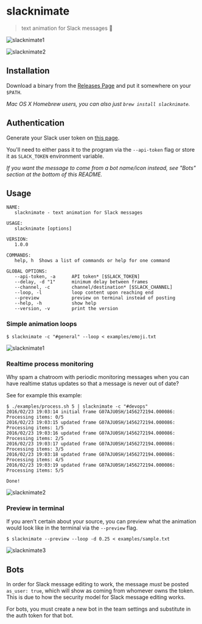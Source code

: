 # slacknimate
> text animation for Slack messages :dancers:

![slacknimate1](https://cloud.githubusercontent.com/assets/40650/13275355/32f5997c-da82-11e5-8a9d-61c53f94c718.gif)

![slacknimate2](https://cloud.githubusercontent.com/assets/40650/13275356/36c8f15c-da82-11e5-93c1-ef8e6d3e556e.gif)


## Installation
Download a binary from the [Releases Page](https://github.com/mroth/slacknimate/releases) and put it somewhere on your `$PATH`.

_Mac OS X Homebrew users, you can also just `brew install slacknimate`._

## Authentication
Generate your Slack user token on [this page][1].

You'll need to either pass it to the program via the `--api-token` flag or store
it as `SLACK_TOKEN` environment variable.

_If you want the message to come from a bot name/icon instead, see "Bots"
section at the bottom of this README._

[1]: https://api.slack.com/docs/oauth-test-tokens

## Usage

```
NAME:
   slacknimate - text animation for Slack messages

USAGE:
   slacknimate [options]

VERSION:
   1.0.0

COMMANDS:
   help, h	Shows a list of commands or help for one command

GLOBAL OPTIONS:
   --api-token, -a      API token* [$SLACK_TOKEN]
   --delay, -d "1"      minimum delay between frames
   --channel, -c        channel/destination* [$SLACK_CHANNEL]
   --loop, -l           loop content upon reaching end
   --preview            preview on terminal instead of posting
   --help, -h           show help
   --version, -v        print the version
```

### Simple animation loops

    $ slacknimate -c "#general" --loop < examples/emoji.txt

![slacknimate1](https://cloud.githubusercontent.com/assets/40650/13275355/32f5997c-da82-11e5-8a9d-61c53f94c718.gif)

### Realtime process monitoring
Why spam a chatroom with periodic monitoring messages when you can have realtime
status updates so that a message is never out of date?

See for example this example:

```
$ ./examples/process.sh 5 | slacknimate -c "#devops"
2016/02/23 19:03:14 initial frame G07AJU0SH/1456272194.000086: Processing items: 0/5
2016/02/23 19:03:15 updated frame G07AJU0SH/1456272194.000086: Processing items: 1/5
2016/02/23 19:03:16 updated frame G07AJU0SH/1456272194.000086: Processing items: 2/5
2016/02/23 19:03:17 updated frame G07AJU0SH/1456272194.000086: Processing items: 3/5
2016/02/23 19:03:18 updated frame G07AJU0SH/1456272194.000086: Processing items: 4/5
2016/02/23 19:03:19 updated frame G07AJU0SH/1456272194.000086: Processing items: 5/5

Done!
```

![slacknimate2](https://cloud.githubusercontent.com/assets/40650/13275356/36c8f15c-da82-11e5-93c1-ef8e6d3e556e.gif)


### Preview in terminal
If you aren't certain about your source, you can preview what the animation
would look like in the terminal via the `--preview` flag.

    $ slacknimate --preview --loop -d 0.25 < examples/sample.txt

![slacknimate3](https://cloud.githubusercontent.com/assets/40650/13275357/3b04b6ac-da82-11e5-9fab-1a7704c98b12.gif)

## Bots
In order for Slack message editing to work, the message _must_ be posted
`as_user: true`, which will show as coming from whomever owns the token. This
is due to how the security model for Slack message editing works.

For bots, you must create a new bot in the team settings and substitute in the
auth token for that bot.
